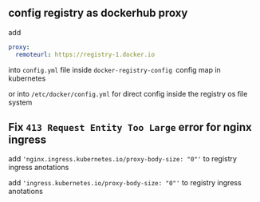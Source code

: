 
## config registry as dockerhub proxy
add 
```yaml
proxy:
  remoteurl: https://registry-1.docker.io
```
into `config.yml` file inside `docker-registry-config `config map in kubernetes 

or into `/etc/docker/config.yml` for direct config inside the registry os file system


## Fix `413 Request Entity Too Large` error for nginx ingress
add `'nginx.ingress.kubernetes.io/proxy-body-size: "0"'` to registry ingress anotations

add `'ingress.kubernetes.io/proxy-body-size: "0"'` to registry ingress anotations
